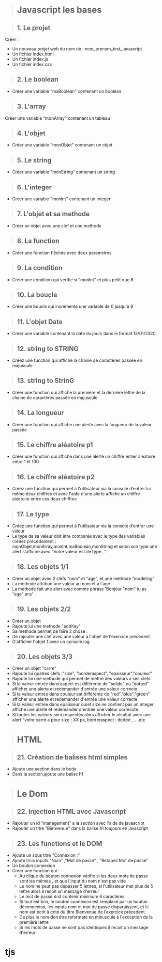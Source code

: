 ># Javascript les bases

>## 1. Le projet
 Créer :
* Un nouveau projet web du nom de : nom_prenom_test_javascript
* Un fichier index.html
* Un fichier index.js
* Un fichier index.css

>## 2. Le boolean
* Créer une variable "maBoolean" contenant un boolean

>## 3. L'array
 Créer une variable "monArray" contenant un tableau

>## 4. L'objet
* Créer une variable "monObjet" contenant un objet

>## 5. Le string
* Créer une variable "monString" contenant un string

>## 6. L'integer
* Créer une variable "monInt" contenant un integer

>## 7. L'objet et sa methode
* Créer un objet avec une clef et une methode

>## 8. La function
* Créer une function flêchée avec deux parametres 

>## 9. La condition
* Créer une condition qui vérifie si "monInt" et plus petit que 8

>## 10. La boucle
* Créer une boucle qui incrémente une variable de 0 jusqu'a 9

>## 11. L'objet Date
* Créer une variable contenant la date du jours dans le format 13/01/2020

>## 12. string to STRING
* Créez une function qui affiche la chaine de caractères passée en majuscule

>## 13. string to StrinG
* Créer une function qui affiche la première et la dernière lettre de la chaine de caractères passée en majuscule

>## 14. La longueur
* Créer une function qui affiche une alerte avec la longueur de la valeur passée

>## 15. Le chiffre aléatoire p1
* Créer une function qui affiche dans une alerte un chiffre entier aléatoire entre 1 et 100

>## 16. Le chiffre aléatoire p2
* Créez une function qui permet à l'utilisateur via la console d'entrer lui même deux chiffres et avec l'aide d'une alerte affiche un chiffre aléatoire entre ces deux chiffres

>## 17. Le type
* Créez une function qui permet à l'utilisateur via la console d'entrer une valeur
* Le type de sa valeur doit être comparée avec le type des variables créeez précédement : monObjet,monArray,monInt,maBoolean,monString et selon son type une alert s'affiche avec "Votre valeur est de type..."

>## 18. Les objets 1/1
* Créer un objet avec 2 clefs "nom" et "age", et une methode "modeling"
* La methode attribue une valeur au nom et a l'age
* La methode fait une alert avec comme phrase 'Bonjour "nom" tu as "age" ans'

>## 19. Les objets 2/2
* Créer un objet
* Rajoute lui une methode "addKey"
* Sa methode permet de faire 2 chose :
* De rajouter une clef avec une valeur à l'objet de l'exercice précédent. 
* D'afficher l'objet 1 avec un console.log

>## 20. Les objets 3/3
* Créer un objet "carre"
* Rajoute lui quatres clefs :"size", "borderaspect", "epaisseur","couleur" 
* Rajoute lui une methode qui permet de mettre des valeurs a ses clefs
* Si la valeur entrée dans aspect est différente de "solide" ou "dotted" afficher une alerte et redemander d'entrée une valeur correcte
* Si la valeur entrée dans couleur est différente de "red","blue","green" afficher une alerte et redemander d'entrée une valeur correcte
* Si la valeur entrée dans epaisseur ou/et size ne contient pas un integer affiche une alerte et redemander d'entrée une valeur correccte
* Si toutes les valeurs sont respectés alors afficher le résultat avec une alert "votre carré a pour size : XX px, borderaspect : dotted , ....etc

># HTML

>## 21. Création de balises html simples
* Ajoute une section dans le body 
* Dans la section,ajoute une balise h1 

># Le Dom 

>## 22. Injection HTML avec Javascript
* Rajouter un id "management" a la section avec l'aide de javascript
* Rajouter un titre "Bienvenue" dans la balise h1 toujours en javascript


>## 23. Les functions et le DOM
* Ajoute un sous titre "Connexion :"
* Ajoute trois inputs "Nom" ,"Mot de passe" , "Retapez Mot de passe"
* Un bouton connexion
* Créer une fonction qui :
  * Au clique du bouton connexion vérifie si les deux mots de passe sont les mêmes , et que l'input du nom n'est pas vide
  * Le nom ne peut pas dépasser 5 lettres, si l'utilisateur met plus de 5 lettre alors il recoit un message d'erreur
  * Le mot de passe doit contenir minimum 6 caractères
  * Si tout est bon, le bouton connexion est remplacé par un bouton déconnexion, les inputs nom et mot de passe disparaissent, et le nom est écrit à coté du titre Bienvenue de l'exercice précedent.
  * De plus le nom doit être reformaté en minuscule à l'exception de la première lettre 
  * Si les mots de passe ne sont pas identiques il recoit un message d'erreur
# tjs
